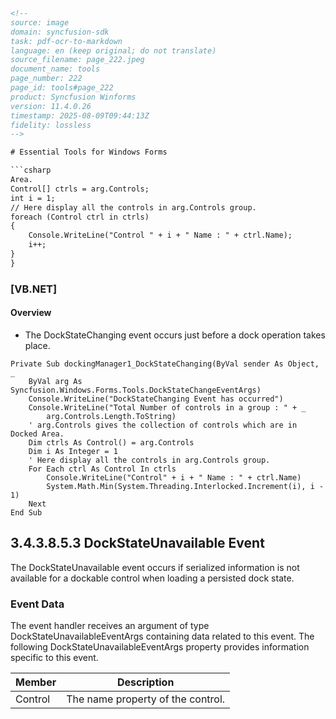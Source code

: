 ```html
<!-- 
source: image
domain: syncfusion-sdk
task: pdf-ocr-to-markdown
language: en (keep original; do not translate)
source_filename: page_222.jpeg
document_name: tools
page_number: 222
page_id: tools#page_222
product: Syncfusion Winforms
version: 11.4.0.26
timestamp: 2025-08-09T09:44:13Z
fidelity: lossless
-->

# Essential Tools for Windows Forms

```csharp
Area.
Control[] ctrls = arg.Controls;
int i = 1;
// Here display all the controls in arg.Controls group.
foreach (Control ctrl in ctrls)
{
    Console.WriteLine("Control " + i + " Name : " + ctrl.Name);
    i++;
}
}
```

### [VB.NET]

#### Overview 
- The DockStateChanging event occurs just before a dock operation takes place.

```vbnet
Private Sub dockingManager1_DockStateChanging(ByVal sender As Object, _
    ByVal arg As Syncfusion.Windows.Forms.Tools.DockStateChangeEventArgs)
    Console.WriteLine("DockStateChanging Event has occurred")
    Console.WriteLine("Total Number of controls in a group : " + _
        arg.Controls.Length.ToString)
    ' arg.Controls gives the collection of controls which are in Docked Area.
    Dim ctrls As Control() = arg.Controls
    Dim i As Integer = 1
    ' Here display all the controls in arg.Controls group.
    For Each ctrl As Control In ctrls
        Console.WriteLine("Control" + i + " Name : " + ctrl.Name)
        System.Math.Min(System.Threading.Interlocked.Increment(i), i - 1)
    Next
End Sub
```

## 3.4.3.8.5.3 DockStateUnavailable Event

The DockStateUnavailable event occurs if serialized information is not available for a dockable control when loading a persisted dock state.

### Event Data

The event handler receives an argument of type DockStateUnavailableEventArgs containing data related to this event. The following DockStateUnavailableEventArgs property provides information specific to this event.

| Member   | Description            |
|----------|-------------------------|
| Control  | The name property of the control. |
<!-- tags: [product, module, control, api, version?] keywords: [k1, k2, ...] -->
``` 
```